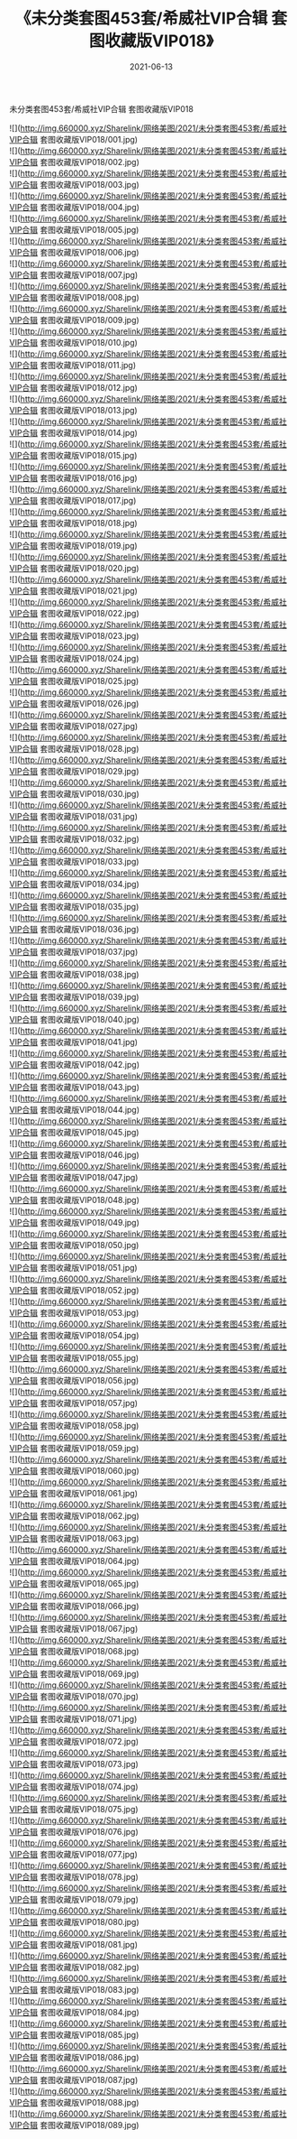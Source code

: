 ﻿---
layout: post
title:  《未分类套图453套/希威社VIP合辑 套图收藏版VIP018》
date:   2021-06-13
img: http://img.660000.xyz/Sharelink/网络美图/2021/未分类套图453套/希威社VIP合辑 套图收藏版VIP018/000.jpg
categories: [美女, 清纯, 唯美]
---

未分类套图453套/希威社VIP合辑 套图收藏版VIP018

 ![](http://img.660000.xyz/Sharelink/网络美图/2021/未分类套图453套/希威社VIP合辑 套图收藏版VIP018/001.jpg) <br>![](http://img.660000.xyz/Sharelink/网络美图/2021/未分类套图453套/希威社VIP合辑 套图收藏版VIP018/002.jpg) <br>![](http://img.660000.xyz/Sharelink/网络美图/2021/未分类套图453套/希威社VIP合辑 套图收藏版VIP018/003.jpg) <br>![](http://img.660000.xyz/Sharelink/网络美图/2021/未分类套图453套/希威社VIP合辑 套图收藏版VIP018/004.jpg) <br>![](http://img.660000.xyz/Sharelink/网络美图/2021/未分类套图453套/希威社VIP合辑 套图收藏版VIP018/005.jpg) <br>![](http://img.660000.xyz/Sharelink/网络美图/2021/未分类套图453套/希威社VIP合辑 套图收藏版VIP018/006.jpg) <br>![](http://img.660000.xyz/Sharelink/网络美图/2021/未分类套图453套/希威社VIP合辑 套图收藏版VIP018/007.jpg) <br>![](http://img.660000.xyz/Sharelink/网络美图/2021/未分类套图453套/希威社VIP合辑 套图收藏版VIP018/008.jpg) <br>![](http://img.660000.xyz/Sharelink/网络美图/2021/未分类套图453套/希威社VIP合辑 套图收藏版VIP018/009.jpg) <br>![](http://img.660000.xyz/Sharelink/网络美图/2021/未分类套图453套/希威社VIP合辑 套图收藏版VIP018/010.jpg) <br>![](http://img.660000.xyz/Sharelink/网络美图/2021/未分类套图453套/希威社VIP合辑 套图收藏版VIP018/011.jpg) <br>![](http://img.660000.xyz/Sharelink/网络美图/2021/未分类套图453套/希威社VIP合辑 套图收藏版VIP018/012.jpg) <br>![](http://img.660000.xyz/Sharelink/网络美图/2021/未分类套图453套/希威社VIP合辑 套图收藏版VIP018/013.jpg) <br>![](http://img.660000.xyz/Sharelink/网络美图/2021/未分类套图453套/希威社VIP合辑 套图收藏版VIP018/014.jpg) <br>![](http://img.660000.xyz/Sharelink/网络美图/2021/未分类套图453套/希威社VIP合辑 套图收藏版VIP018/015.jpg) <br>![](http://img.660000.xyz/Sharelink/网络美图/2021/未分类套图453套/希威社VIP合辑 套图收藏版VIP018/016.jpg) <br>![](http://img.660000.xyz/Sharelink/网络美图/2021/未分类套图453套/希威社VIP合辑 套图收藏版VIP018/017.jpg) <br>![](http://img.660000.xyz/Sharelink/网络美图/2021/未分类套图453套/希威社VIP合辑 套图收藏版VIP018/018.jpg) <br>![](http://img.660000.xyz/Sharelink/网络美图/2021/未分类套图453套/希威社VIP合辑 套图收藏版VIP018/019.jpg) <br>![](http://img.660000.xyz/Sharelink/网络美图/2021/未分类套图453套/希威社VIP合辑 套图收藏版VIP018/020.jpg) <br>![](http://img.660000.xyz/Sharelink/网络美图/2021/未分类套图453套/希威社VIP合辑 套图收藏版VIP018/021.jpg) <br>![](http://img.660000.xyz/Sharelink/网络美图/2021/未分类套图453套/希威社VIP合辑 套图收藏版VIP018/022.jpg) <br>![](http://img.660000.xyz/Sharelink/网络美图/2021/未分类套图453套/希威社VIP合辑 套图收藏版VIP018/023.jpg) <br>![](http://img.660000.xyz/Sharelink/网络美图/2021/未分类套图453套/希威社VIP合辑 套图收藏版VIP018/024.jpg) <br>![](http://img.660000.xyz/Sharelink/网络美图/2021/未分类套图453套/希威社VIP合辑 套图收藏版VIP018/025.jpg) <br>![](http://img.660000.xyz/Sharelink/网络美图/2021/未分类套图453套/希威社VIP合辑 套图收藏版VIP018/026.jpg) <br>![](http://img.660000.xyz/Sharelink/网络美图/2021/未分类套图453套/希威社VIP合辑 套图收藏版VIP018/027.jpg) <br>![](http://img.660000.xyz/Sharelink/网络美图/2021/未分类套图453套/希威社VIP合辑 套图收藏版VIP018/028.jpg) <br>![](http://img.660000.xyz/Sharelink/网络美图/2021/未分类套图453套/希威社VIP合辑 套图收藏版VIP018/029.jpg) <br>![](http://img.660000.xyz/Sharelink/网络美图/2021/未分类套图453套/希威社VIP合辑 套图收藏版VIP018/030.jpg) <br>![](http://img.660000.xyz/Sharelink/网络美图/2021/未分类套图453套/希威社VIP合辑 套图收藏版VIP018/031.jpg) <br>![](http://img.660000.xyz/Sharelink/网络美图/2021/未分类套图453套/希威社VIP合辑 套图收藏版VIP018/032.jpg) <br>![](http://img.660000.xyz/Sharelink/网络美图/2021/未分类套图453套/希威社VIP合辑 套图收藏版VIP018/033.jpg) <br>![](http://img.660000.xyz/Sharelink/网络美图/2021/未分类套图453套/希威社VIP合辑 套图收藏版VIP018/034.jpg) <br>![](http://img.660000.xyz/Sharelink/网络美图/2021/未分类套图453套/希威社VIP合辑 套图收藏版VIP018/035.jpg) <br>![](http://img.660000.xyz/Sharelink/网络美图/2021/未分类套图453套/希威社VIP合辑 套图收藏版VIP018/036.jpg) <br>![](http://img.660000.xyz/Sharelink/网络美图/2021/未分类套图453套/希威社VIP合辑 套图收藏版VIP018/037.jpg) <br>![](http://img.660000.xyz/Sharelink/网络美图/2021/未分类套图453套/希威社VIP合辑 套图收藏版VIP018/038.jpg) <br>![](http://img.660000.xyz/Sharelink/网络美图/2021/未分类套图453套/希威社VIP合辑 套图收藏版VIP018/039.jpg) <br>![](http://img.660000.xyz/Sharelink/网络美图/2021/未分类套图453套/希威社VIP合辑 套图收藏版VIP018/040.jpg) <br>![](http://img.660000.xyz/Sharelink/网络美图/2021/未分类套图453套/希威社VIP合辑 套图收藏版VIP018/041.jpg) <br>![](http://img.660000.xyz/Sharelink/网络美图/2021/未分类套图453套/希威社VIP合辑 套图收藏版VIP018/042.jpg) <br>![](http://img.660000.xyz/Sharelink/网络美图/2021/未分类套图453套/希威社VIP合辑 套图收藏版VIP018/043.jpg) <br>![](http://img.660000.xyz/Sharelink/网络美图/2021/未分类套图453套/希威社VIP合辑 套图收藏版VIP018/044.jpg) <br>![](http://img.660000.xyz/Sharelink/网络美图/2021/未分类套图453套/希威社VIP合辑 套图收藏版VIP018/045.jpg) <br>![](http://img.660000.xyz/Sharelink/网络美图/2021/未分类套图453套/希威社VIP合辑 套图收藏版VIP018/046.jpg) <br>![](http://img.660000.xyz/Sharelink/网络美图/2021/未分类套图453套/希威社VIP合辑 套图收藏版VIP018/047.jpg) <br>![](http://img.660000.xyz/Sharelink/网络美图/2021/未分类套图453套/希威社VIP合辑 套图收藏版VIP018/048.jpg) <br>![](http://img.660000.xyz/Sharelink/网络美图/2021/未分类套图453套/希威社VIP合辑 套图收藏版VIP018/049.jpg) <br>![](http://img.660000.xyz/Sharelink/网络美图/2021/未分类套图453套/希威社VIP合辑 套图收藏版VIP018/050.jpg) <br>![](http://img.660000.xyz/Sharelink/网络美图/2021/未分类套图453套/希威社VIP合辑 套图收藏版VIP018/051.jpg) <br>![](http://img.660000.xyz/Sharelink/网络美图/2021/未分类套图453套/希威社VIP合辑 套图收藏版VIP018/052.jpg) <br>![](http://img.660000.xyz/Sharelink/网络美图/2021/未分类套图453套/希威社VIP合辑 套图收藏版VIP018/053.jpg) <br>![](http://img.660000.xyz/Sharelink/网络美图/2021/未分类套图453套/希威社VIP合辑 套图收藏版VIP018/054.jpg) <br>![](http://img.660000.xyz/Sharelink/网络美图/2021/未分类套图453套/希威社VIP合辑 套图收藏版VIP018/055.jpg) <br>![](http://img.660000.xyz/Sharelink/网络美图/2021/未分类套图453套/希威社VIP合辑 套图收藏版VIP018/056.jpg) <br>![](http://img.660000.xyz/Sharelink/网络美图/2021/未分类套图453套/希威社VIP合辑 套图收藏版VIP018/057.jpg) <br>![](http://img.660000.xyz/Sharelink/网络美图/2021/未分类套图453套/希威社VIP合辑 套图收藏版VIP018/058.jpg) <br>![](http://img.660000.xyz/Sharelink/网络美图/2021/未分类套图453套/希威社VIP合辑 套图收藏版VIP018/059.jpg) <br>![](http://img.660000.xyz/Sharelink/网络美图/2021/未分类套图453套/希威社VIP合辑 套图收藏版VIP018/060.jpg) <br>![](http://img.660000.xyz/Sharelink/网络美图/2021/未分类套图453套/希威社VIP合辑 套图收藏版VIP018/061.jpg) <br>![](http://img.660000.xyz/Sharelink/网络美图/2021/未分类套图453套/希威社VIP合辑 套图收藏版VIP018/062.jpg) <br>![](http://img.660000.xyz/Sharelink/网络美图/2021/未分类套图453套/希威社VIP合辑 套图收藏版VIP018/063.jpg) <br>![](http://img.660000.xyz/Sharelink/网络美图/2021/未分类套图453套/希威社VIP合辑 套图收藏版VIP018/064.jpg) <br>![](http://img.660000.xyz/Sharelink/网络美图/2021/未分类套图453套/希威社VIP合辑 套图收藏版VIP018/065.jpg) <br>![](http://img.660000.xyz/Sharelink/网络美图/2021/未分类套图453套/希威社VIP合辑 套图收藏版VIP018/066.jpg) <br>![](http://img.660000.xyz/Sharelink/网络美图/2021/未分类套图453套/希威社VIP合辑 套图收藏版VIP018/067.jpg) <br>![](http://img.660000.xyz/Sharelink/网络美图/2021/未分类套图453套/希威社VIP合辑 套图收藏版VIP018/068.jpg) <br>![](http://img.660000.xyz/Sharelink/网络美图/2021/未分类套图453套/希威社VIP合辑 套图收藏版VIP018/069.jpg) <br>![](http://img.660000.xyz/Sharelink/网络美图/2021/未分类套图453套/希威社VIP合辑 套图收藏版VIP018/070.jpg) <br>![](http://img.660000.xyz/Sharelink/网络美图/2021/未分类套图453套/希威社VIP合辑 套图收藏版VIP018/071.jpg) <br>![](http://img.660000.xyz/Sharelink/网络美图/2021/未分类套图453套/希威社VIP合辑 套图收藏版VIP018/072.jpg) <br>![](http://img.660000.xyz/Sharelink/网络美图/2021/未分类套图453套/希威社VIP合辑 套图收藏版VIP018/073.jpg) <br>![](http://img.660000.xyz/Sharelink/网络美图/2021/未分类套图453套/希威社VIP合辑 套图收藏版VIP018/074.jpg) <br>![](http://img.660000.xyz/Sharelink/网络美图/2021/未分类套图453套/希威社VIP合辑 套图收藏版VIP018/075.jpg) <br>![](http://img.660000.xyz/Sharelink/网络美图/2021/未分类套图453套/希威社VIP合辑 套图收藏版VIP018/076.jpg) <br>![](http://img.660000.xyz/Sharelink/网络美图/2021/未分类套图453套/希威社VIP合辑 套图收藏版VIP018/077.jpg) <br>![](http://img.660000.xyz/Sharelink/网络美图/2021/未分类套图453套/希威社VIP合辑 套图收藏版VIP018/078.jpg) <br>![](http://img.660000.xyz/Sharelink/网络美图/2021/未分类套图453套/希威社VIP合辑 套图收藏版VIP018/079.jpg) <br>![](http://img.660000.xyz/Sharelink/网络美图/2021/未分类套图453套/希威社VIP合辑 套图收藏版VIP018/080.jpg) <br>![](http://img.660000.xyz/Sharelink/网络美图/2021/未分类套图453套/希威社VIP合辑 套图收藏版VIP018/081.jpg) <br>![](http://img.660000.xyz/Sharelink/网络美图/2021/未分类套图453套/希威社VIP合辑 套图收藏版VIP018/082.jpg) <br>![](http://img.660000.xyz/Sharelink/网络美图/2021/未分类套图453套/希威社VIP合辑 套图收藏版VIP018/083.jpg) <br>![](http://img.660000.xyz/Sharelink/网络美图/2021/未分类套图453套/希威社VIP合辑 套图收藏版VIP018/084.jpg) <br>![](http://img.660000.xyz/Sharelink/网络美图/2021/未分类套图453套/希威社VIP合辑 套图收藏版VIP018/085.jpg) <br>![](http://img.660000.xyz/Sharelink/网络美图/2021/未分类套图453套/希威社VIP合辑 套图收藏版VIP018/086.jpg) <br>![](http://img.660000.xyz/Sharelink/网络美图/2021/未分类套图453套/希威社VIP合辑 套图收藏版VIP018/087.jpg) <br>![](http://img.660000.xyz/Sharelink/网络美图/2021/未分类套图453套/希威社VIP合辑 套图收藏版VIP018/088.jpg) <br>![](http://img.660000.xyz/Sharelink/网络美图/2021/未分类套图453套/希威社VIP合辑 套图收藏版VIP018/089.jpg) <br>